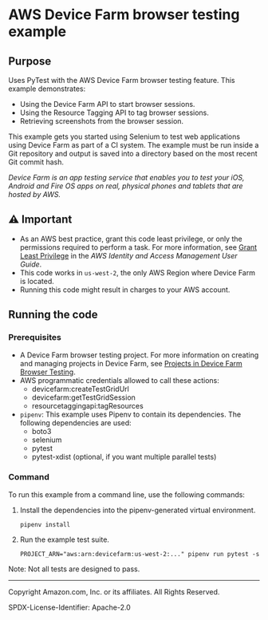 # AWS Device Farm browser testing example

## Purpose

Uses PyTest with the AWS Device Farm browser testing feature. This example demonstrates:

* Using the Device Farm API to start browser sessions.
* Using the Resource Tagging API to tag browser sessions.
* Retrieving screenshots from the browser session.

This example gets you started using Selenium to test web applications using
Device Farm as part of a CI system. The example must be run inside a Git repository
and output is saved into a directory based on the most recent Git commit hash.

*Device Farm is an app testing service that enables you to test your iOS, Android and
Fire OS apps on real, physical phones and tablets that are hosted by AWS.*

## ⚠ Important

- As an AWS best practice, grant this code least privilege, or only the
  permissions required to perform a task. For more information, see
  [Grant Least Privilege](https://docs.aws.amazon.com/IAM/latest/UserGuide/best-practices.html#grant-least-privilege)
  in the *AWS Identity and Access Management
  User Guide*.
- This code works in `us-west-2`, the only AWS Region where Device Farm is located.
- Running this code might result in charges to your AWS account.

## Running the code

### Prerequisites

* A Device Farm browser testing project. For more information on creating and managing
projects in Device Farm, see
[Projects in Device Farm Browser Testing](https://docs.aws.amazon.com/devicefarm/latest/testgrid/managing-projects.html).
* AWS programmatic credentials allowed to call these actions:
  * devicefarm:createTestGridUrl
  * devicefarm:getTestGridSession
  * resourcetaggingapi:tagResources
* `pipenv`: This example uses Pipenv to contain its dependencies. The following
dependencies are used:
    * boto3
    * selenium
    * pytest
    * pytest-xdist (optional, if you want multiple parallel tests)

### Command

To run this example from a command line, use the following commands:

1. Install the dependencies into the pipenv-generated virtual environment.

    ```
    pipenv install
    ```

1. Run the example test suite.

    ```
    PROJECT_ARN="aws:arn:devicefarm:us-west-2:..." pipenv run pytest -s
    ```

Note: Not all tests are designed to pass.

---
Copyright Amazon.com, Inc. or its affiliates. All Rights Reserved.

SPDX-License-Identifier: Apache-2.0

